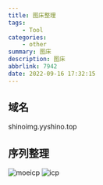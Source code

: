 ```yaml
---
title: 图床整理
tags: 
    - Tool
categories: 
    - other
summary: 图床
description: 图床
abbrlink: 7942
date: 2022-09-16 17:32:15
---
```


## 域名
shinoimg.yyshino.top

## 序列整理
![moeicp](https://shinoimg.yyshino.top/img/202209161736468.png)
![icp](https://shinoimg.yyshino.top/img/202209161735810.png)

